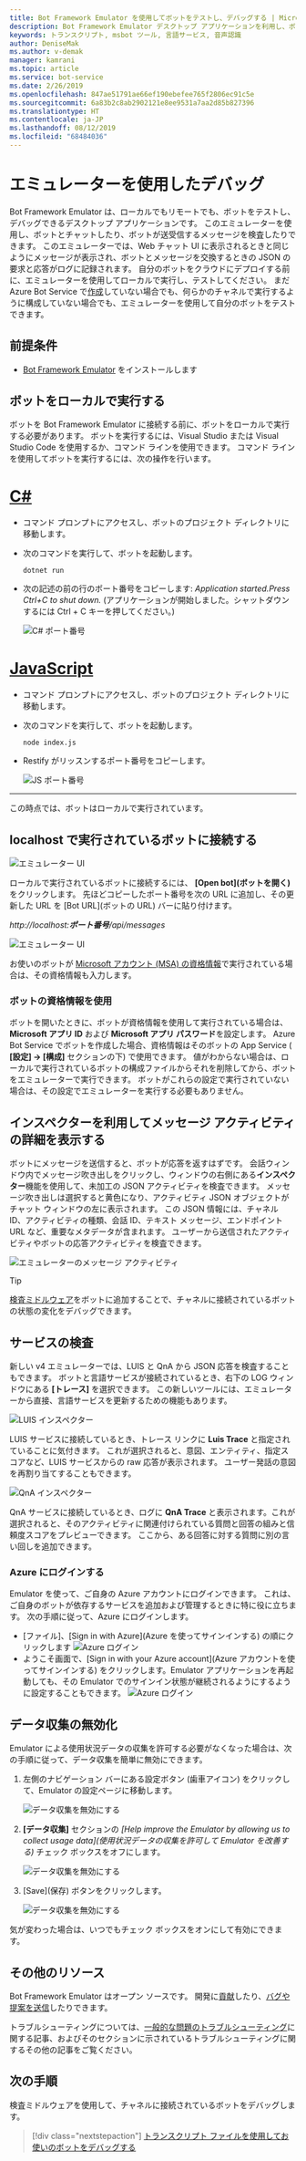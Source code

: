 ```yaml
---
title: Bot Framework Emulator を使用してボットをテストし、デバッグする | Microsoft Docs
description: Bot Framework Emulator デスクトップ アプリケーションを利用し、ボットを検査、試験、デバッグする方法について説明します。
keywords: トランスクリプト, msbot ツール, 言語サービス, 音声認識
author: DeniseMak
ms.author: v-demak
manager: kamrani
ms.topic: article
ms.service: bot-service
ms.date: 2/26/2019
ms.openlocfilehash: 847ae51791ae66ef190ebefee765f2806ec91c5e
ms.sourcegitcommit: 6a83b2c8ab2902121e8ee9531a7aa2d85b827396
ms.translationtype: HT
ms.contentlocale: ja-JP
ms.lasthandoff: 08/12/2019
ms.locfileid: "68484036"
---
```

# <a name="debug-with-the-emulator"></a>エミュレーターを使用したデバッグ

Bot Framework Emulator は、ローカルでもリモートでも、ボットをテストし、デバッグできるデスクトップ アプリケーションです。 このエミュレーターを使用し、ボットとチャットしたり、ボットが送受信するメッセージを検査したりできます。 このエミュレーターでは、Web チャット UI に表示されるときと同じようにメッセージが表示され、ボットとメッセージを交換するときの JSON の要求と応答がログに記録されます。 自分のボットをクラウドにデプロイする前に、エミュレーターを使用してローカルで実行し、テストしてください。 まだ Azure Bot Service で[作成](./bot-service-quickstart.md)していない場合でも、何らかのチャネルで実行するように構成していない場合でも、エミュレーターを使用して自分のボットをテストできます。

## <a name="prerequisites"></a>前提条件
- [Bot Framework Emulator](https://aka.ms/Emulator-wiki-getting-started) をインストールします

## <a name="run-a-bot-locally"></a>ボットをローカルで実行する
ボットを Bot Framework Emulator に接続する前に、ボットをローカルで実行する必要があります。 ボットを実行するには、Visual Studio または Visual Studio Code を使用するか、コマンド ラインを使用できます。 コマンド ラインを使用してボットを実行するには、次の操作を行います。


# <a name="ctabcsharp"></a>[C#](#tab/csharp)

* コマンド プロンプトにアクセスし、ボットのプロジェクト ディレクトリに移動します。
* 次のコマンドを実行して、ボットを起動します。 
    ```
    dotnet run
    ```
* 次の記述の前の行のポート番号をコピーします: *Application started.Press Ctrl+C to shut down.* (アプリケーションが開始しました。シャットダウンするには Ctrl + C キーを押してください。)

    ![C# ポート番号](media/bot-service-debug-emulator/csharp_port_number.png)


# <a name="javascripttabjavascript"></a>[JavaScript](#tab/javascript)

* コマンド プロンプトにアクセスし、ボットのプロジェクト ディレクトリに移動します。
* 次のコマンドを実行して、ボットを起動します。
    ```
    node index.js
    ```
* Restify がリッスンするポート番号をコピーします。

    ![JS ポート番号](media/bot-service-debug-emulator/js_port_number.png)
---

この時点では、ボットはローカルで実行されています。 


## <a name="connect-to-a-bot-running-on-localhost"></a>localhost で実行されているボットに接続する

![エミュレーター UI](media/emulator-v4/emulator-welcome.png)

ローカルで実行されているボットに接続するには、 **[Open bot]\(ボットを開く\)** をクリックします。 先ほどコピーしたポート番号を次の URL に追加し、その更新した URL を [Bot URL]\(ボットの URL\) バーに貼り付けます。

*http://localhost:**ポート番号**/api/messages*

![エミュレーター UI](media/bot-service-debug-emulator/open_bot_emulator.png)

お使いのボットが [Microsoft アカウント (MSA) の資格情報](#use-bot-credentials)で実行されている場合は、その資格情報も入力します。


### <a name="use-bot-credentials"></a>ボットの資格情報を使用

ボットを開いたときに、ボットが資格情報を使用して実行されている場合は、**Microsoft アプリ ID** および **Microsoft アプリ パスワード**を設定します。 Azure Bot Service でボットを作成した場合、資格情報はそのボットの App Service ( **[設定] -> [構成]** セクションの下) で使用できます。 値がわからない場合は、ローカルで実行されているボットの構成ファイルからそれを削除してから、ボットをエミュレーターで実行できます。 ボットがこれらの設定で実行されていない場合は、その設定でエミュレーターを実行する必要もありません。 

## <a name="view-detailed-message-activity-with-the-inspector"></a>インスペクターを利用してメッセージ アクティビティの詳細を表示する

ボットにメッセージを送信すると、ボットが応答を返すはずです。 会話ウィンドウ内でメッセージ吹き出しをクリックし、ウィンドウの右側にある**インスペクター**機能を使用して、未加工の JSON アクティビティを検査できます。 メッセージ吹き出しは選択すると黄色になり、アクティビティ JSON オブジェクトがチャット ウィンドウの左に表示されます。 この JSON 情報には、チャネル ID、アクティビティの種類、会話 ID、テキスト メッセージ、エンドポイント URL など、重要なメタデータが含まれます。 ユーザーから送信されたアクティビティやボットの応答アクティビティを検査できます。

![エミュレーターのメッセージ アクティビティ](media/emulator-v4/emulator-view-message-activity-03.png)

> [!TIP]
> [検査ミドルウェア](bot-service-debug-inspection-middleware.md)をボットに追加することで、チャネルに接続されているボットの状態の変化をデバッグできます。

<!--
## Save and load conversations with bot transcripts

Activities in the emulator can be saved as transcripts. From an open live chat window, select **Save Transcript As** to the transcript file. The **Start Over** button can be used any time to clear a conversation and restart a connection to the bot.  

![Emulator save transcripts](media/emulator-v4/emulator-save-transcript.png)

To load transcripts, simply select **File > Open Transcript File** and select the transcript. A new Transcript window will open and render the message activity to the output window. 

![Emulator load transcripts](media/emulator-v4/emulator-load-transcript.png)
--->
<!---
## Add services 

You can easily add a LUIS app, QnA knowledge base, or dispatch model to your bot directly from the emulator. When the bot is loaded, select the services button on the far left of the emulator window. You will see options under the **Services** menu to add LUIS, QnA Maker, and Dispatch. 

To add a service app, simply click on the **+** button and select the service you want to add. You will be prompted to sign in to the Azure portal to add the service to the bot file, and connect the service to your bot application. 

> [!IMPORTANT]
> Adding services only works if you're using a `.bot` configuration file. Services will need to be added independently. For details on that, see [Manage bot resources](v4sdk/bot-file-basics.md) or the individual how to articles for the service you're trying to add.
>
> If you are not using a `.bot` file, the left pane won't have your services listed (even if your bot uses services) and will display *Services not available*.

![LUIS connect](media/emulator-v4/emulator-connect-luis-btn.png)

When either service is connected, you can go back to a live chat window and verify that your services are connected and working. 

![QnA connected](media/emulator-v4/emulator-view-message-activity.png)

--->

## <a name="inspect-services"></a>サービスの検査

新しい v4 エミュレーターでは、LUIS と QnA から JSON 応答を検査することもできます。 ボットと言語サービスが接続されているとき、右下の LOG ウィンドウにある **[トレース]** を選択できます。 この新しいツールには、エミュレーターから直接、言語サービスを更新するための機能もあります。 

![LUIS インスペクター](media/emulator-v4/emulator-luis-inspector.png)

LUIS サービスに接続しているとき、トレース リンクに **Luis Trace** と指定されていることに気付きます。 これが選択されると、意図、エンティティ、指定スコアなど、LUIS サービスからの raw 応答が表示されます。 ユーザー発話の意図を再割り当てすることもできます。 

![QnA インスペクター](media/emulator-v4/emulator-qna-inspector.png)

QnA サービスに接続しているとき、ログに **QnA Trace** と表示されます。これが選択されると、そのアクティビティに関連付けられている質問と回答の組みと信頼度スコアをプレビューできます。 ここから、ある回答に対する質問に別の言い回しを追加できます。

<!--## Configure ngrok

If you are using Windows and you are running the Bot Framework Emulator behind a firewall or other network boundary and want to connect to a bot that is hosted remotely, you must install and configure **ngrok** tunneling software. The Bot Framework Emulator integrates tightly with ngrok tunnelling software (developed by [inconshreveable][inconshreveable]), and can launch it automatically when it is needed.

Open the **Emulator Settings**, enter the path to ngrok, select whether or not to bypass ngrok for local addresses, and click **Save**.

![ngrok path](media/emulator-v4/emulator-ngrok-path.png)
-->

<!---## Login to Azure

You can use Emulator to login in to your Azure account. This is particularly helpful for you to add and manage services your bot depends on. 
See [above](#add-services) to learn more about services you can manage using the Emulator.
-->

### <a name="login-to-azure"></a>Azure にログインする
Emulator を使って、ご自身の Azure アカウントにログインできます。 これは、ご自身のボットが依存するサービスを追加および管理するときに特に役に立ちます。 次の手順に従って、Azure にログインします。
- [ファイル]、[Sign in with Azure]\(Azure を使ってサインインする\) の順にクリックします ![Azure ログイン](media/emulator-v4/emulator-azure-login.png)
- ようこそ画面で、[Sign in with your Azure account]\(Azure アカウントを使ってサインインする\) をクリックします。Emulator アプリケーションを再起動しても、その Emulator でのサインイン状態が継続されるようにするように設定することもできます。
![Azure ログイン](media/emulator-v4/emulator-azure-login-success.png)

## <a name="disabling-data-collection"></a>データ収集の無効化

Emulator による使用状況データの収集を許可する必要がなくなった場合は、次の手順に従って、データ収集を簡単に無効にできます。

1. 左側のナビゲーション バーにある設定ボタン (歯車アイコン) をクリックして、Emulator の設定ページに移動します。

    ![データ収集を無効にする](media/emulator-v4/emulator-disable-data-1.png)

2. **[データ収集]** セクションの *[Help improve the Emulator by allowing us to collect usage data]\(使用状況データの収集を許可して Emulator を改善する\)* チェック ボックスをオフにします。

    ![データ収集を無効にする](media/emulator-v4/emulator-disable-data-2.png)

3. [Save]\(保存\) ボタンをクリックします。

    ![データ収集を無効にする](media/emulator-v4/emulator-disable-data-3.png)
    
気が変わった場合は、いつでもチェック ボックスをオンにして有効にできます。

## <a name="additional-resources"></a>その他のリソース

Bot Framework Emulator はオープン ソースです。 開発に[貢献][EmulatorGithubContribute]したり、[バグや提案を送信][EmulatorGithubBugs]したりできます。

トラブルシューティングについては、[一般的な問題のトラブルシューティング](bot-service-troubleshoot-bot-configuration.md)に関する記事、およびそのセクションに示されているトラブルシューティングに関するその他の記事をご覧ください。

## <a name="next-steps"></a>次の手順

検査ミドルウェアを使用して、チャネルに接続されているボットをデバッグします。

> [!div class="nextstepaction"]
> [トランスクリプト ファイルを使用してお使いのボットをデバッグする](bot-service-debug-inspection-middleware.md)

<!--
Saving a conversation to a transcript file allows you to quickly draft and replay a certain set of interactions for debugging.

> [!div class="nextstepaction"]
> [Debug your bot using transcript files](~/v4sdk/bot-builder-debug-transcript.md)
-->

<!-- Footnote-style URLs -->

[EmulatorGithubContribute]: https://github.com/Microsoft/BotFramework-Emulator/wiki/How-to-Contribute
[EmulatorGithubBugs]: https://github.com/Microsoft/BotFramework-Emulator/wiki/Submitting-Bugs-%26-Suggestions

[ngrokDownload]: https://ngrok.com/
[inconshreveable]: https://inconshreveable.com/
